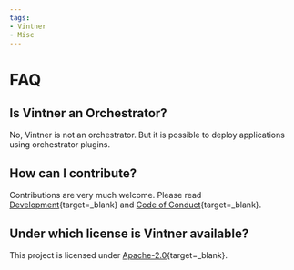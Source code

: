 ```yaml
---
tags:
- Vintner
- Misc
---
```


# FAQ 

## Is Vintner an Orchestrator? 

No, Vintner is not an orchestrator.
But it is possible to deploy applications using orchestrator plugins.

## How can I contribute? 

Contributions are very much welcome.
Please read [Development](contributing/development.md){target=_blank} and [Code of Conduct](contributing/code-of-conduct.md){target=_blank}.

## Under which license is Vintner available?

This project is licensed under [Apache-2.0](https://opensource.org/licenses/Apache-2.0){target=_blank}.

